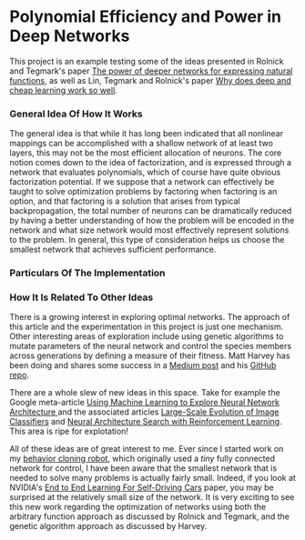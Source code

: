 # Polynomial Efficiency and Power in Deep Networks

This project is an example testing some of the ideas presented in 
Rolnick and Tegmark's paper [The power of deeper networks for expressing natural functions](docs/RolnickTegmark.pdf),
as well as Lin, Tegmark and Rolnick's paper [Why does deep and cheap learning work so well](docs/LinTegmarkRolnick.pdf).  



### General Idea Of How It Works

The general idea is that while it has long been indicated that all nonlinear mappings can be 
accomplished with a shallow network of at least two layers, this may not be the most efficient
allocation of neurons.  The core notion comes down to the idea of factorization, and is 
expressed through a network that evaluates polynomials, which of course have quite obvious
factorization potential.  If we suppose that a network can effectively be taught to solve 
optimization problems by factoring when factoring is an option, and that factoring is a 
solution that arises from typical backpropagation, the total number of neurons can be 
dramatically reduced by having a better understanding of how the problem will be encoded 
in the network and what size network would most effectively represent solutions to the 
problem.  In general, this type of consideration helps us choose the smallest network that
achieves sufficient performance.



### Particulars Of The Implementation




### How It Is Related To Other Ideas

There is a growing interest in exploring optimal networks.  The approach of this article and
the experimentation in this project is just one mechanism.  Other interesting areas of 
exploration include using genetic algorithms to mutate parameters of the neural network and 
control the species members across generations by defining a measure of their fitness.  Matt
Harvey has been doing and shares some success in a 
[Medium post](https://medium.com/@harvitronix/lets-evolve-a-neural-network-with-a-genetic-algorithm-code-included-8809bece164) 
and his [GitHub repo](https://github.com/harvitronix/neural-network-genetic-algorithm).

There are a whole slew of new ideas in this space.  Take for example the Google meta-article
[Using Machine Learning to Explore Neural Network Architecture ](https://research.googleblog.com/2017/05/using-machine-learning-to-explore.html)
and the associated articles [Large-Scale Evolution of Image Classifiers]()
and [Neural Architecture Search with Reinforcement Learning](). This
area is ripe for explotation!

All of these ideas are of great interest to me.  Ever since I started work on my 
[behavior cloning robot](https://github.com/ColinShaw/ocaml-c-behavior-cloning-robot),
which originally used a *tiny* fully connected network for control, I have been aware that 
the smallest network that is needed to solve many problems is actually fairly small.  Indeed, 
if you look at NVIDIA's [End to End Learning For Self-Driving Cars](https://arxiv.org/pdf/1604.07316v1.pdf)
paper, you may be surprised at the relatively small size of the network.  It is very 
exciting to see this new work regarding the optimization of networks using both the arbitrary
function approach as discussed by Rolnick and Tegmark, and the genetic algorithm approach as
discussed by Harvey.

